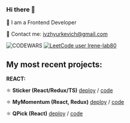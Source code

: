 ### Hi there 👋

🔭 I am a Frontend Developer

📧 Contact me: ivzhyurkevich@gmail.com
 
![CODEWARS](https://www.codewars.com/users/Irene-lab80/badges/large)
[![LeetCode user Irene-lab80](https://img.shields.io/badge/dynamic/json?style=for-the-badge&labelColor=black&color=%23ffa116&label=Solved&query=solved&url=https%3A%2F%2Fleetcode-badge.vercel.app%2Fapi%2Fusers%2FIrene-lab80&logo=leetcode&logoColor=yellow)](https://leetcode.com/Irene-lab80/)
 

## **My most recent projects:**

**REACT:**

⚛️ **Sticker (React/Redux/TS)** [deploy](https://application-r88w.vercel.app/) / [code](https://github.com/Irene-lab80/Application/tree/main)

⚛️ **MyMomentum (React, Redux)** [deploy](https://momentum-psi.vercel.app/) / [code](https://github.com/Irene-lab80/momentum)

⚛️ **QPick (React)** [deploy](https://neoflex-project-ecru.vercel.app/) / [code](https://github.com/Irene-lab80/neoflex-project)

<!--
**Irene-lab80/Irene-lab80** is a ✨ _special_ ✨ repository because its `README.md` (this file) appears on your GitHub profile.

Here are some ideas to get you started:

- 🔭 I’m currently working on ...
- 👯 I’m looking to collaborate on ...
- 🤔 I’m looking for help with ...
- 💬 Ask me about ...
- 📫 How to reach me: ...
- 😄 Pronouns: ...
- ⚡ Fun fact: ...
-->
